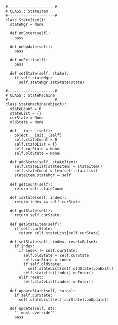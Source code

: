     #---------------------#
    # CLASS : StateItem
    #---------------------#
    class StateItem():  
      stateMgr = None
      
      def onEnter(self):
        pass
        
      def onUpdate(self):
        pass
        
      def onExit(self):
        pass
      
      def setState(self, state):
        if self.stateMgr:
          self.stateMgr.setState(state)
      
    #---------------------#
    # CLASS : StateMachine
    #---------------------#
    class StateMachine(object):
      stateCount = 0
      stateList = {}
      curState = None
      oldState = None
      
      def __init__(self):
        object.__init__(self)
        self.stateCount = 0
        self.stateList = {}
        self.curState = None
        self.oldState = None
        
      def addState(self, stateItem):
        self.stateList[stateItem] = stateItem()
        self.stateCount = len(self.stateList)
        stateItem.stateMgr = self
      
      def getCount(self):
        return self.stateCount
        
      def isState(self, index):
        return index == self.curState
        
      def getState(self):
        return self.curState
    
      def getStateItem(self):
        if self.curState:
          return self.stateList[self.curState]
    
      def setState(self, index, reset=False):
        if index:
          if index != self.curState:
            self.oldState = self.curState
            self.curState = index
            if self.oldState:
              self.stateList[self.oldState].onExit()
            self.stateList[index].onEnter()
          elif reset:
            self.stateList[index].onEnter()
    
      def updateState(self, *args):
        if self.curState:
          self.stateList[self.curState].onUpdate()
      
      def update(self, dt):
        '''must override'''
        pass
